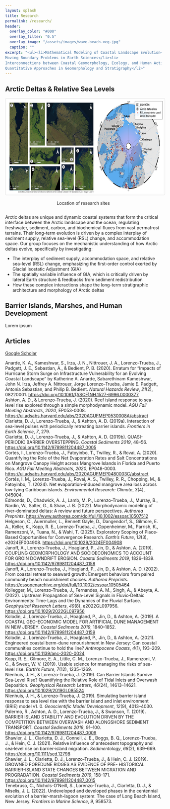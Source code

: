 ```yaml
---
layout: splash
title: Research
permalink: /research/
header:
  overlay_color: "#000"
  overlay_filter: "0.5"
  overlay_image: "/assets/images/wave-beach-veg.jpg"
  caption: ""
excerpt: "<ul><li>Mathematical Modeling of Coastal Landscape Evolution</li><li>
Moving Boundary Problems in Earth Sciences</li><li>
Interconnections between Coastal Geomorphology, Ecology, and Human Activities</li><li>
Quantitative Approaches in Geomorphology and Stratigraphy</li>"
---
```


<!-- <div style="display: flex; gap: 10px; justify-content: center; align-items: flex-start;">
  <div>
  <img src="/assets/images/barrierisland.jpg" alt="Barrier Island" style="width: 300px; height: auto; border: 1px solid #ddd; border-radius: 4px; padding: 5px;">
    <p style="text-align: center; font-size: 14px;">text</p>
  </div>
  <div>
    <img src="/assets/images/NetEvaoprationMap.png" alt="Barrier Island" style="width: 300px; height: auto; border: 1px solid #ddd; border-radius: 4px; padding: 5px;">
    <p style="text-align: center; font-size: 14px;">text</p>
  </div>
  <div>
    <img src="/assets/images/deltas_2.png" alt="Barrier Island" style="width: 300px; height: auto; border: 1px solid #ddd; border-radius: 4px; padding: 5px;">
    <p style="text-align: center; font-size: 14px;">text</p>
  </div>
</div> -->

## Arctic Deltas & Relative Sea Levels
<style>
    @media (max-width: 900px) {
      .group-photo-flex {
        flex-direction: column !important;
        align-items: center !important;
      }
    }
  </style>
<div class="group-photo-flex" style="display: flex; gap: 10px; justify-content: center; align-items: flex-start; width: 100%;">
  <div>
    <img src="/assets/images/9deltasiteswithmaps.png" alt="Arctic delta sites" style="height: 300px; width: auto; border: 1px solid #ddd; border-radius: 4px; padding: 5px;">
    <p style="text-align: center; font-size: 14px;">Location of research sites</p>
  </div>
</div>

Arctic deltas are unique and dynamic coastal systems that form the critical interface between the Arctic landscape and the ocean, regulating freshwater, sediment, carbon, and biochemical fluxes from vast permafrost terrains. Their long-term evolution is driven by a complex interplay of sediment supply, relative sea-level (RSL) change, and accommodation space. Our group focuses on the mechanistic understanding of how Arctic deltas evolve, specifically by investigating:

- The interplay of sediment supply, accommodation space, and relative sea-level (RSL) change, emphasizing the first-order control exerted by Glacial Isostatic Adjustment (GIA)
- The spatially variable influence of GIA, which is critically driven by lateral Earth structure & feedbacks from sediment redistribution
- How these complex interactions shape the long-term stratigraphic architecture and morphology of Arctic deltas

## Barrier Islands, Marshes, and Human Development

Lorem ipsum

## Articles
[Google Scholar](https://scholar.google.com/citations?hl=en&user=-wyOg3EAAAAJ&view_op=list_works&sortby=pubdate)
<div class="csl-bib-body">
  <div class="csl-entry">Anarde, K. A., Kameshwar, S., Irza, J. N., Nittrouer, J. A., Lorenzo-Trueba, J., Padgett, J. E., Sebastian, A., &amp; Bedient, P. B. (2020). Erratum for “Impacts of Hurricane Storm Surge on Infrastructure Vulnerability for an Evolving Coastal Landscape” by Katherine A. Anarde, Sabarethinam Kameshwar, John N. Irza, Jeffrey A. Nittrouer, Jorge Lorenzo-Trueba, Jamie E. Padgett, Antonia Sebastian, and Philip B. Bedient. <i>Natural Hazards Review</i>, <i>21</i>(2), 08220001. <a href="https://doi.org/10.1061/(ASCE)NH.1527-6996.0000377">https://doi.org/10.1061/(ASCE)NH.1527-6996.0000377</a></div>
  <span class="Z3988" title="url_ver=Z39.88-2004&amp;ctx_ver=Z39.88-2004&amp;rfr_id=info%3Asid%2Fzotero.org%3A2&amp;rft_id=info%3Adoi%2F10.1061%2F(ASCE)NH.1527-6996.0000377&amp;rft_val_fmt=info%3Aofi%2Ffmt%3Akev%3Amtx%3Ajournal&amp;rft.genre=article&amp;rft.atitle=Erratum%20for%20%E2%80%9CImpacts%20of%20Hurricane%20Storm%20Surge%20on%20Infrastructure%20Vulnerability%20for%20an%20Evolving%20Coastal%20Landscape%E2%80%9D%20by%20Katherine%20A.%20Anarde%2C%20Sabarethinam%20Kameshwar%2C%20John%20N.%20Irza%2C%20Jeffrey%20A.%20Nittrouer%2C%20Jorge%20Lorenzo-Trueba%2C%20Jamie%20E.%20Padgett%2C%20Antonia%20Sebastian%2C%20and%20Philip%20B.%20Bedient&amp;rft.jtitle=Natural%20Hazards%20Review&amp;rft.stitle=Nat.%20Hazards%20Rev.&amp;rft.volume=21&amp;rft.issue=2&amp;rft.aufirst=Katherine%20A.&amp;rft.aulast=Anarde&amp;rft.au=Katherine%20A.%20Anarde&amp;rft.au=Sabarethinam%20Kameshwar&amp;rft.au=John%20N.%20Irza&amp;rft.au=Jeffrey%20A.%20Nittrouer&amp;rft.au=Jorge%20Lorenzo-Trueba&amp;rft.au=Jamie%20E.%20Padgett&amp;rft.au=Antonia%20Sebastian&amp;rft.au=Philip%20B.%20Bedient&amp;rft.date=2020-05&amp;rft.pages=08220001&amp;rft.issn=1527-6988%2C%201527-6996&amp;rft.language=en"></span>
  <div class="csl-entry">Ashton, A. D., &amp; Lorenzo-Trueba, J. (2020). Reef island response to sea-level rise explored through a simple morphodynamic model. <i>AGU Fall Meeting Abstracts</i>, <i>2020</i>, EP053-0008. <a href="https://ui.adsabs.harvard.edu/abs/2020AGUFMEP0530008A/abstract">https://ui.adsabs.harvard.edu/abs/2020AGUFMEP0530008A/abstract</a></div>
  <span class="Z3988" title="url_ver=Z39.88-2004&amp;ctx_ver=Z39.88-2004&amp;rfr_id=info%3Asid%2Fzotero.org%3A2&amp;rft_val_fmt=info%3Aofi%2Ffmt%3Akev%3Amtx%3Abook&amp;rft.genre=proceeding&amp;rft.atitle=Reef%20island%20response%20to%20sea-level%20rise%20explored%20through%20a%20simple%20morphodynamic%20model&amp;rft.btitle=AGU%20Fall%20Meeting%20Abstracts&amp;rft.aufirst=Andrew%20D.&amp;rft.aulast=Ashton&amp;rft.au=Andrew%20D.%20Ashton&amp;rft.au=Jorge%20Lorenzo-Trueba&amp;rft.date=2020&amp;rft.pages=EP053%E2%80%930008&amp;rft.spage=EP053&amp;rft.epage=0008"></span>
  <div class="csl-entry">Ciarletta, D. J., Lorenzo-Trueba, J., &amp; Ashton, A. D. (2019a). Interaction of sea-level pulses with periodically retreating barrier islands. <i>Frontiers in Earth Science</i>, <i>7</i>, 279.</div>
  <span class="Z3988" title="url_ver=Z39.88-2004&amp;ctx_ver=Z39.88-2004&amp;rfr_id=info%3Asid%2Fzotero.org%3A2&amp;rft_val_fmt=info%3Aofi%2Ffmt%3Akev%3Amtx%3Ajournal&amp;rft.genre=article&amp;rft.atitle=Interaction%20of%20sea-level%20pulses%20with%20periodically%20retreating%20barrier%20islands&amp;rft.jtitle=Frontiers%20in%20Earth%20Science&amp;rft.volume=7&amp;rft.aufirst=Daniel%20J.&amp;rft.aulast=Ciarletta&amp;rft.au=Daniel%20J.%20Ciarletta&amp;rft.au=Jorge%20Lorenzo-Trueba&amp;rft.au=Andrew%20D.%20Ashton&amp;rft.date=2019&amp;rft.pages=279"></span>
  <div class="csl-entry">Ciarletta, D. J., Lorenzo-Trueba, J., &amp; Ashton, A. D. (2019b). QUASI-PERIODIC BARRIER OVERSTEPPING. <i>Coastal Sediments 2019</i>, 48–56. <a href="https://doi.org/10.1142/9789811204487_0005">https://doi.org/10.1142/9789811204487_0005</a></div>
  <span class="Z3988" title="url_ver=Z39.88-2004&amp;ctx_ver=Z39.88-2004&amp;rfr_id=info%3Asid%2Fzotero.org%3A2&amp;rft_id=info%3Adoi%2F10.1142%2F9789811204487_0005&amp;rft_id=urn%3Aisbn%3A978-981-12-0448-7&amp;rft_val_fmt=info%3Aofi%2Ffmt%3Akev%3Amtx%3Abook&amp;rft.genre=proceeding&amp;rft.atitle=QUASI-PERIODIC%20BARRIER%20OVERSTEPPING&amp;rft.btitle=Coastal%20Sediments%202019&amp;rft.place=Tampa%2FSt.%20Petersburg%2C%20Florida%2C%20USA&amp;rft.publisher=WORLD%20SCIENTIFIC&amp;rft.aufirst=Daniel%20J.&amp;rft.aulast=Ciarletta&amp;rft.au=Daniel%20J.%20Ciarletta&amp;rft.au=Jorge%20Lorenzo-Trueba&amp;rft.au=Andrew%20D.%20Ashton&amp;rft.date=2019-05&amp;rft.pages=48-56&amp;rft.spage=48&amp;rft.epage=56&amp;rft.isbn=978-981-12-0448-7&amp;rft.language=en"></span>
  <div class="csl-entry">Cortes, I., Lorenzo-Trueba, J., Fatoyinbo, T., Twilley, R., &amp; Rovai, A. (2020). Quantifying the Role of the Net Evaporation Rates and Salt Concentrations on Mangrove Canopy Height across Mangrove Islands in Florida and Puerto Rico. <i>AGU Fall Meeting Abstracts</i>, <i>2020</i>, EP048-0003. <a href="https://ui.adsabs.harvard.edu/abs/2020AGUFMEP0480003C/abstract">https://ui.adsabs.harvard.edu/abs/2020AGUFMEP0480003C/abstract</a></div>
  <span class="Z3988" title="url_ver=Z39.88-2004&amp;ctx_ver=Z39.88-2004&amp;rfr_id=info%3Asid%2Fzotero.org%3A2&amp;rft_val_fmt=info%3Aofi%2Ffmt%3Akev%3Amtx%3Abook&amp;rft.genre=proceeding&amp;rft.atitle=Quantifying%20the%20Role%20of%20the%20Net%20Evaporation%20Rates%20and%20Salt%20Concentrations%20on%20Mangrove%20Canopy%20Height%20across%20Mangrove%20Islands%20in%20Florida%20and%20Puerto%20Rico&amp;rft.btitle=AGU%20Fall%20Meeting%20Abstracts&amp;rft.aufirst=Isamar&amp;rft.aulast=Cortes&amp;rft.au=Isamar%20Cortes&amp;rft.au=Jorge%20Lorenzo-Trueba&amp;rft.au=Temilola%20Fatoyinbo&amp;rft.au=Robert%20Twilley&amp;rft.au=Andre%20Rovai&amp;rft.date=2020&amp;rft.pages=EP048%E2%80%930003&amp;rft.spage=EP048&amp;rft.epage=0003"></span>
  <div class="csl-entry">Cortés, I. M., Lorenzo-Trueba, J., Rovai, A. S., Twilley, R. R., Chopping, M., &amp; Fatoyinbo, T. (2024). Net evaporation-induced mangrove area loss across low-lying Caribbean islands. <i>Environmental Research: Climate</i>, <i>3</i>(4), 045004.</div>
  <span class="Z3988" title="url_ver=Z39.88-2004&amp;ctx_ver=Z39.88-2004&amp;rfr_id=info%3Asid%2Fzotero.org%3A2&amp;rft_val_fmt=info%3Aofi%2Ffmt%3Akev%3Amtx%3Ajournal&amp;rft.genre=article&amp;rft.atitle=Net%20evaporation-induced%20mangrove%20area%20loss%20across%20low-lying%20Caribbean%20islands&amp;rft.jtitle=Environmental%20Research%3A%20Climate&amp;rft.volume=3&amp;rft.issue=4&amp;rft.aufirst=Isamar%20M.&amp;rft.aulast=Cort%C3%A9s&amp;rft.au=Isamar%20M.%20Cort%C3%A9s&amp;rft.au=Jorge%20Lorenzo-Trueba&amp;rft.au=Andre%20S.%20Rovai&amp;rft.au=Robert%20R.%20Twilley&amp;rft.au=Mark%20Chopping&amp;rft.au=Temilola%20Fatoyinbo&amp;rft.date=2024&amp;rft.pages=045004"></span>
  <div class="csl-entry">Edmonds, D., Chadwick, A. J., Lamb, M. P., Lorenzo-Trueba, J., Murray, B., Nardin, W., Salter, G., &amp; Shaw, J. B. (2022). Morphodynamic modeling of river-dominated deltas: A review and future perspectives. <i>Authorea Preprints</i>. <a href="https://www.authorea.com/doi/full/10.1002/essoar.10507512">https://www.authorea.com/doi/full/10.1002/essoar.10507512</a></div>
  <span class="Z3988" title="url_ver=Z39.88-2004&amp;ctx_ver=Z39.88-2004&amp;rfr_id=info%3Asid%2Fzotero.org%3A2&amp;rft_val_fmt=info%3Aofi%2Ffmt%3Akev%3Amtx%3Ajournal&amp;rft.genre=article&amp;rft.atitle=Morphodynamic%20modeling%20of%20river-dominated%20deltas%3A%20A%20review%20and%20future%20perspectives&amp;rft.jtitle=Authorea%20Preprints&amp;rft.aufirst=Douglas&amp;rft.aulast=Edmonds&amp;rft.au=Douglas%20Edmonds&amp;rft.au=Austin%20J.%20Chadwick&amp;rft.au=Michael%20P.%20Lamb&amp;rft.au=Jorge%20Lorenzo-Trueba&amp;rft.au=Brad%20Murray&amp;rft.au=William%20Nardin&amp;rft.au=Gerard%20Salter&amp;rft.au=John%20B.%20Shaw&amp;rft.date=2022"></span>
  <div class="csl-entry">Helgeson, C., Auermuller, L., Bennett Gayle, D., Dangendorf, S., Gilmore, E. A., Keller, K., Kopp, R. E., Lorenzo‐Trueba, J., Oppenheimer, M., Parrish, K., Ramenzoni, V., Tuana, N., &amp; Wahl, T. (2025). Exploratory Scoping of Place‐Based Opportunities for Convergence Research. <i>Earth’s Future</i>, <i>13</i>(3), e2024EF004908. <a href="https://doi.org/10.1029/2024EF004908">https://doi.org/10.1029/2024EF004908</a></div>
  <span class="Z3988" title="url_ver=Z39.88-2004&amp;ctx_ver=Z39.88-2004&amp;rfr_id=info%3Asid%2Fzotero.org%3A2&amp;rft_id=info%3Adoi%2F10.1029%2F2024EF004908&amp;rft_val_fmt=info%3Aofi%2Ffmt%3Akev%3Amtx%3Ajournal&amp;rft.genre=article&amp;rft.atitle=Exploratory%20Scoping%20of%20Place%E2%80%90Based%20Opportunities%20for%20Convergence%20Research&amp;rft.jtitle=Earth's%20Future&amp;rft.stitle=Earth's%20Future&amp;rft.volume=13&amp;rft.issue=3&amp;rft.aufirst=Casey&amp;rft.aulast=Helgeson&amp;rft.au=Casey%20Helgeson&amp;rft.au=Lisa%20Auermuller&amp;rft.au=DeeDee%20Bennett%20Gayle&amp;rft.au=S%C3%B6nke%20Dangendorf&amp;rft.au=Elisabeth%20A.%20Gilmore&amp;rft.au=Klaus%20Keller&amp;rft.au=Robert%20E.%20Kopp&amp;rft.au=Jorge%20Lorenzo%E2%80%90Trueba&amp;rft.au=Michael%20Oppenheimer&amp;rft.au=Kathleen%20Parrish&amp;rft.au=Victoria%20Ramenzoni&amp;rft.au=Nancy%20Tuana&amp;rft.au=Thomas%20Wahl&amp;rft.date=2025-03&amp;rft.pages=e2024EF004908&amp;rft.issn=2328-4277%2C%202328-4277&amp;rft.language=en"></span>
  <div class="csl-entry">Janoff, A., Lorenzo-Trueba, J., Hoagland, P., Jin, D., &amp; Ashton, A. (2019). COUPLING GEOMORPHOLOGY AND SOCIOECONOMICS TO ACCOUNT FOR GROIN DOWNDRIFT EROSION. <i>Coastal Sediments 2019</i>, 1826–1839. <a href="https://doi.org/10.1142/9789811204487_0158">https://doi.org/10.1142/9789811204487_0158</a></div>
  <span class="Z3988" title="url_ver=Z39.88-2004&amp;ctx_ver=Z39.88-2004&amp;rfr_id=info%3Asid%2Fzotero.org%3A2&amp;rft_id=info%3Adoi%2F10.1142%2F9789811204487_0158&amp;rft_id=urn%3Aisbn%3A978-981-12-0448-7&amp;rft_val_fmt=info%3Aofi%2Ffmt%3Akev%3Amtx%3Abook&amp;rft.genre=proceeding&amp;rft.atitle=COUPLING%20GEOMORPHOLOGY%20AND%20SOCIOECONOMICS%20TO%20ACCOUNT%20FOR%20GROIN%20DOWNDRIFT%20EROSION&amp;rft.btitle=Coastal%20Sediments%202019&amp;rft.place=Tampa%2FSt.%20Petersburg%2C%20Florida%2C%20USA&amp;rft.publisher=WORLD%20SCIENTIFIC&amp;rft.aufirst=Arye&amp;rft.aulast=Janoff&amp;rft.au=Arye%20Janoff&amp;rft.au=Jorge%20Lorenzo-Trueba&amp;rft.au=Porter%20Hoagland&amp;rft.au=Di%20Jin&amp;rft.au=Andrew%20Ashton&amp;rft.date=2019-05&amp;rft.pages=1826-1839&amp;rft.spage=1826&amp;rft.epage=1839&amp;rft.isbn=978-981-12-0448-7&amp;rft.language=en"></span>
  <div class="csl-entry">Janoff, A., Lorenzo-Trueba, J., Hoagland, P., Jin, D., &amp; Ashton, A. D. (2022). From coastal retreat to seaward growth: Emergent behaviors from paired community beach nourishment choices. <i>Authorea Preprints</i>. <a href="https://essopenarchive.org/doi/full/10.1002/essoar.10505464">https://essopenarchive.org/doi/full/10.1002/essoar.10505464</a></div>
  <span class="Z3988" title="url_ver=Z39.88-2004&amp;ctx_ver=Z39.88-2004&amp;rfr_id=info%3Asid%2Fzotero.org%3A2&amp;rft_val_fmt=info%3Aofi%2Ffmt%3Akev%3Amtx%3Ajournal&amp;rft.genre=article&amp;rft.atitle=From%20coastal%20retreat%20to%20seaward%20growth%3A%20Emergent%20behaviors%20from%20paired%20community%20beach%20nourishment%20choices&amp;rft.jtitle=Authorea%20Preprints&amp;rft.aufirst=Arye&amp;rft.aulast=Janoff&amp;rft.au=Arye%20Janoff&amp;rft.au=Jorge%20Lorenzo-Trueba&amp;rft.au=Porter%20Hoagland&amp;rft.au=Di%20Jin&amp;rft.au=Andrew%20Dale%20Ashton&amp;rft.date=2022"></span>
  <div class="csl-entry">Kollegger, M., Lorenzo‐Trueba, J., Fernandes, A. M., Singh, A., &amp; Abeyta, A. (2022). Upstream Propagation of Sea‐Level Signals in Fluvio‐Deltaic Environments: Time‐Lags and the Dynamics of the Fluvial Surface. <i>Geophysical Research Letters</i>, <i>49</i>(8), e2022GL097956. <a href="https://doi.org/10.1029/2022GL097956">https://doi.org/10.1029/2022GL097956</a></div>
  <span class="Z3988" title="url_ver=Z39.88-2004&amp;ctx_ver=Z39.88-2004&amp;rfr_id=info%3Asid%2Fzotero.org%3A2&amp;rft_id=info%3Adoi%2F10.1029%2F2022GL097956&amp;rft_val_fmt=info%3Aofi%2Ffmt%3Akev%3Amtx%3Ajournal&amp;rft.genre=article&amp;rft.atitle=Upstream%20Propagation%20of%20Sea%E2%80%90Level%20Signals%20in%20Fluvio%E2%80%90Deltaic%20Environments%3A%20Time%E2%80%90Lags%20and%20the%20Dynamics%20of%20the%20Fluvial%20Surface&amp;rft.jtitle=Geophysical%20Research%20Letters&amp;rft.stitle=Geophysical%20Research%20Letters&amp;rft.volume=49&amp;rft.issue=8&amp;rft.aufirst=M.&amp;rft.aulast=Kollegger&amp;rft.au=M.%20Kollegger&amp;rft.au=J.%20Lorenzo%E2%80%90Trueba&amp;rft.au=A.%20M.%20Fernandes&amp;rft.au=A.%20Singh&amp;rft.au=A.%20Abeyta&amp;rft.date=2022-04-28&amp;rft.pages=e2022GL097956&amp;rft.issn=0094-8276%2C%201944-8007&amp;rft.language=en"></span>
  <div class="csl-entry">Kolodin, J., Lorenzo-Trueba, J., Hoagland, P., Jin, D., &amp; Ashton, A. (2019). A COASTAL GEO-ECONOMIC MODEL FOR ARTIFICIAL DUNE MANAGEMENT IN NEW JERSEY. <i>Coastal Sediments 2019</i>, 1840–1852. <a href="https://doi.org/10.1142/9789811204487_0159">https://doi.org/10.1142/9789811204487_0159</a></div>
  <span class="Z3988" title="url_ver=Z39.88-2004&amp;ctx_ver=Z39.88-2004&amp;rfr_id=info%3Asid%2Fzotero.org%3A2&amp;rft_id=info%3Adoi%2F10.1142%2F9789811204487_0159&amp;rft_id=urn%3Aisbn%3A978-981-12-0448-7&amp;rft_val_fmt=info%3Aofi%2Ffmt%3Akev%3Amtx%3Abook&amp;rft.genre=proceeding&amp;rft.atitle=A%20COASTAL%20GEO-ECONOMIC%20MODEL%20FOR%20ARTIFICIAL%20DUNE%20MANAGEMENT%20IN%20NEW%20JERSEY&amp;rft.btitle=Coastal%20Sediments%202019&amp;rft.place=Tampa%2FSt.%20Petersburg%2C%20Florida%2C%20USA&amp;rft.publisher=WORLD%20SCIENTIFIC&amp;rft.aufirst=Jesse&amp;rft.aulast=Kolodin&amp;rft.au=Jesse%20Kolodin&amp;rft.au=Jorge%20Lorenzo-Trueba&amp;rft.au=Porter%20Hoagland&amp;rft.au=Di%20Jin&amp;rft.au=Andrew%20Ashton&amp;rft.date=2019-05&amp;rft.pages=1840-1852&amp;rft.spage=1840&amp;rft.epage=1852&amp;rft.isbn=978-981-12-0448-7&amp;rft.language=en"></span>
  <div class="csl-entry">Kolodin, J., Lorenzo-Trueba, J., Hoagland, P., Jin, D., &amp; Ashton, A. (2021). Engineered coastal berm-dune renourishment in New Jersey: Can coastal communities continue to hold the line? <i>Anthropocene Coasts</i>, <i>4</i>(1), 193–209. <a href="https://doi.org/10.1139/anc-2020-0024">https://doi.org/10.1139/anc-2020-0024</a></div>
  <span class="Z3988" title="url_ver=Z39.88-2004&amp;ctx_ver=Z39.88-2004&amp;rfr_id=info%3Asid%2Fzotero.org%3A2&amp;rft_id=info%3Adoi%2F10.1139%2Fanc-2020-0024&amp;rft_val_fmt=info%3Aofi%2Ffmt%3Akev%3Amtx%3Ajournal&amp;rft.genre=article&amp;rft.atitle=Engineered%20coastal%20berm-dune%20renourishment%20in%20New%20Jersey%3A%20can%20coastal%20communities%20continue%20to%20hold%20the%20line%3F&amp;rft.jtitle=Anthropocene%20Coasts&amp;rft.stitle=Anthropocene%20Coasts&amp;rft.volume=4&amp;rft.issue=1&amp;rft.aufirst=Jesse&amp;rft.aulast=Kolodin&amp;rft.au=Jesse%20Kolodin&amp;rft.au=Jorge%20Lorenzo-Trueba&amp;rft.au=Porter%20Hoagland&amp;rft.au=Di%20Jin&amp;rft.au=Andrew%20Ashton&amp;rft.date=2021-01&amp;rft.pages=193-209&amp;rft.spage=193&amp;rft.epage=209&amp;rft.issn=2561-4150&amp;rft.language=en"></span>
  <div class="csl-entry">Kopp, R. E., Gilmore, E. A., Little, C. M., Lorenzo-Trueba, J., Ramenzoni, V. C., &amp; Sweet, W. V. (2019). Usable science for managing the risks of sea-level rise. <i>Earth’s Future</i>, <i>7</i>(12), 1235–1269.</div>
  <span class="Z3988" title="url_ver=Z39.88-2004&amp;ctx_ver=Z39.88-2004&amp;rfr_id=info%3Asid%2Fzotero.org%3A2&amp;rft_val_fmt=info%3Aofi%2Ffmt%3Akev%3Amtx%3Ajournal&amp;rft.genre=article&amp;rft.atitle=Usable%20science%20for%20managing%20the%20risks%20of%20sea-level%20rise&amp;rft.jtitle=Earth's%20future&amp;rft.volume=7&amp;rft.issue=12&amp;rft.aufirst=Robert%20E.&amp;rft.aulast=Kopp&amp;rft.au=Robert%20E.%20Kopp&amp;rft.au=Elisabeth%20A.%20Gilmore&amp;rft.au=Christopher%20M.%20Little&amp;rft.au=Jorge%20Lorenzo-Trueba&amp;rft.au=Victoria%20C.%20Ramenzoni&amp;rft.au=William%20V.%20Sweet&amp;rft.date=2019&amp;rft.pages=1235%E2%80%931269&amp;rft.spage=1235&amp;rft.epage=1269"></span>
  <div class="csl-entry">Nienhuis, J. H., &amp; Lorenzo‐Trueba, J. (2019). Can Barrier Islands Survive Sea‐Level Rise? Quantifying the Relative Role of Tidal Inlets and Overwash Deposition. <i>Geophysical Research Letters</i>, <i>46</i>(24), 14613–14621. <a href="https://doi.org/10.1029/2019GL085524">https://doi.org/10.1029/2019GL085524</a></div>
  <span class="Z3988" title="url_ver=Z39.88-2004&amp;ctx_ver=Z39.88-2004&amp;rfr_id=info%3Asid%2Fzotero.org%3A2&amp;rft_id=info%3Adoi%2F10.1029%2F2019GL085524&amp;rft_val_fmt=info%3Aofi%2Ffmt%3Akev%3Amtx%3Ajournal&amp;rft.genre=article&amp;rft.atitle=Can%20Barrier%20Islands%20Survive%20Sea%E2%80%90Level%20Rise%3F%20Quantifying%20the%20Relative%20Role%20of%20Tidal%20Inlets%20and%20Overwash%20Deposition&amp;rft.jtitle=Geophysical%20Research%20Letters&amp;rft.stitle=Geophysical%20Research%20Letters&amp;rft.volume=46&amp;rft.issue=24&amp;rft.aufirst=Jaap%20H.&amp;rft.aulast=Nienhuis&amp;rft.au=Jaap%20H.%20Nienhuis&amp;rft.au=Jorge%20Lorenzo%E2%80%90Trueba&amp;rft.date=2019-12-28&amp;rft.pages=14613-14621&amp;rft.spage=14613&amp;rft.epage=14621&amp;rft.issn=0094-8276%2C%201944-8007&amp;rft.language=en"></span>
  <div class="csl-entry">Nienhuis, J. H., &amp; Lorenzo-Trueba, J. (2019). Simulating barrier island response to sea level rise with the barrier island and inlet environment (BRIE) model v1. 0. <i>Geoscientific Model Development</i>, <i>12</i>(9), 4013–4030.</div>
  <span class="Z3988" title="url_ver=Z39.88-2004&amp;ctx_ver=Z39.88-2004&amp;rfr_id=info%3Asid%2Fzotero.org%3A2&amp;rft_val_fmt=info%3Aofi%2Ffmt%3Akev%3Amtx%3Ajournal&amp;rft.genre=article&amp;rft.atitle=Simulating%20barrier%20island%20response%20to%20sea%20level%20rise%20with%20the%20barrier%20island%20and%20inlet%20environment%20(BRIE)%20model%20v1.%200&amp;rft.jtitle=Geoscientific%20Model%20Development&amp;rft.volume=12&amp;rft.issue=9&amp;rft.aufirst=Jaap%20H.&amp;rft.aulast=Nienhuis&amp;rft.au=Jaap%20H.%20Nienhuis&amp;rft.au=Jorge%20Lorenzo-Trueba&amp;rft.date=2019&amp;rft.pages=4013%E2%80%934030&amp;rft.spage=4013&amp;rft.epage=4030"></span>
  <div class="csl-entry">Palermo, R., Ashton, A. D., Lorenzo-Trueba, J., &amp; Swanson, T. (2019). BARRIER ISLAND STABILITY AND EVOLUTION DRIVEN BY THE COMPETITION BETWEEN OVERWASH AND ALONGSHORE SEDIMENT TRANSPORT. <i>Coastal Sediments 2019</i>, 91–100. <a href="https://doi.org/10.1142/9789811204487_0009">https://doi.org/10.1142/9789811204487_0009</a></div>
  <span class="Z3988" title="url_ver=Z39.88-2004&amp;ctx_ver=Z39.88-2004&amp;rfr_id=info%3Asid%2Fzotero.org%3A2&amp;rft_id=info%3Adoi%2F10.1142%2F9789811204487_0009&amp;rft_id=urn%3Aisbn%3A978-981-12-0448-7&amp;rft_val_fmt=info%3Aofi%2Ffmt%3Akev%3Amtx%3Abook&amp;rft.genre=proceeding&amp;rft.atitle=BARRIER%20ISLAND%20STABILITY%20AND%20EVOLUTION%20DRIVEN%20BY%20THE%20COMPETITION%20BETWEEN%20OVERWASH%20AND%20ALONGSHORE%20SEDIMENT%20TRANSPORT&amp;rft.btitle=Coastal%20Sediments%202019&amp;rft.place=Tampa%2FSt.%20Petersburg%2C%20Florida%2C%20USA&amp;rft.publisher=WORLD%20SCIENTIFIC&amp;rft.aufirst=R.&amp;rft.aulast=Palermo&amp;rft.au=R.%20Palermo&amp;rft.au=A.D.%20Ashton&amp;rft.au=J.%20Lorenzo-Trueba&amp;rft.au=T.%20Swanson&amp;rft.date=2019-05&amp;rft.pages=91-100&amp;rft.spage=91&amp;rft.epage=100&amp;rft.isbn=978-981-12-0448-7&amp;rft.language=en"></span>
  <div class="csl-entry">Shawler, J. L., Ciarletta, D. J., Connell, J. E., Boggs, B. Q., Lorenzo‐Trueba, J., &amp; Hein, C. J. (2021). Relative influence of antecedent topography and sea‐level rise on barrier‐island migration. <i>Sedimentology</i>, <i>68</i>(2), 639–669. <a href="https://doi.org/10.1111/sed.12798">https://doi.org/10.1111/sed.12798</a></div>
  <span class="Z3988" title="url_ver=Z39.88-2004&amp;ctx_ver=Z39.88-2004&amp;rfr_id=info%3Asid%2Fzotero.org%3A2&amp;rft_id=info%3Adoi%2F10.1111%2Fsed.12798&amp;rft_val_fmt=info%3Aofi%2Ffmt%3Akev%3Amtx%3Ajournal&amp;rft.genre=article&amp;rft.atitle=Relative%20influence%20of%20antecedent%20topography%20and%20sea%E2%80%90level%20rise%20on%20barrier%E2%80%90island%20migration&amp;rft.jtitle=Sedimentology&amp;rft.stitle=Sedimentology&amp;rft.volume=68&amp;rft.issue=2&amp;rft.aufirst=Justin%20L.&amp;rft.aulast=Shawler&amp;rft.au=Justin%20L.%20Shawler&amp;rft.au=Daniel%20J.%20Ciarletta&amp;rft.au=Jennifer%20E.%20Connell&amp;rft.au=Bianca%20Q.%20Boggs&amp;rft.au=Jorge%20Lorenzo%E2%80%90Trueba&amp;rft.au=Christopher%20J.%20Hein&amp;rft.au=Christopher%20Fielding&amp;rft.date=2021-02&amp;rft.pages=639-669&amp;rft.spage=639&amp;rft.epage=669&amp;rft.issn=0037-0746%2C%201365-3091&amp;rft.language=en"></span>
  <div class="csl-entry">Shawler, J. L., Ciarletta, D. J., Lorenzo-Trueba, J., &amp; Hein, C. J. (2019). DROWNED FOREDUNE RIDGES AS EVIDENCE OF PRE- HISTORICAL BARRIER-ISLAND STATE CHANGES BETWEEN MIGRATION AND PROGRADATION. <i>Coastal Sediments 2019</i>, 158–171. <a href="https://doi.org/10.1142/9789811204487_0015">https://doi.org/10.1142/9789811204487_0015</a></div>
  <span class="Z3988" title="url_ver=Z39.88-2004&amp;ctx_ver=Z39.88-2004&amp;rfr_id=info%3Asid%2Fzotero.org%3A2&amp;rft_id=info%3Adoi%2F10.1142%2F9789811204487_0015&amp;rft_id=urn%3Aisbn%3A978-981-12-0448-7&amp;rft_val_fmt=info%3Aofi%2Ffmt%3Akev%3Amtx%3Abook&amp;rft.genre=proceeding&amp;rft.atitle=DROWNED%20FOREDUNE%20RIDGES%20AS%20EVIDENCE%20OF%20PRE-%20HISTORICAL%20BARRIER-ISLAND%20STATE%20CHANGES%20BETWEEN%20MIGRATION%20AND%20PROGRADATION&amp;rft.btitle=Coastal%20Sediments%202019&amp;rft.place=Tampa%2FSt.%20Petersburg%2C%20Florida%2C%20USA&amp;rft.publisher=WORLD%20SCIENTIFIC&amp;rft.aufirst=Justin%20L.&amp;rft.aulast=Shawler&amp;rft.au=Justin%20L.%20Shawler&amp;rft.au=Daniel%20J.%20Ciarletta&amp;rft.au=Jorge%20Lorenzo-Trueba&amp;rft.au=Christopher%20J.%20Hein&amp;rft.date=2019-05&amp;rft.pages=158-171&amp;rft.spage=158&amp;rft.epage=171&amp;rft.isbn=978-981-12-0448-7&amp;rft.language=en"></span>
  <div class="csl-entry">Tenebruso, C., Nichols-O’Neill, S., Lorenzo-Trueba, J., Ciarletta, D. J., &amp; Miselis, J. L. (2022). Undeveloped and developed phases in the centennial evolution of a barrier-marsh-lagoon system: The case of Long Beach Island, New Jersey. <i>Frontiers in Marine Science</i>, <i>9</i>, 958573.</div>
  <span class="Z3988" title="url_ver=Z39.88-2004&amp;ctx_ver=Z39.88-2004&amp;rfr_id=info%3Asid%2Fzotero.org%3A2&amp;rft_val_fmt=info%3Aofi%2Ffmt%3Akev%3Amtx%3Ajournal&amp;rft.genre=article&amp;rft.atitle=Undeveloped%20and%20developed%20phases%20in%20the%20centennial%20evolution%20of%20a%20barrier-marsh-lagoon%20system%3A%20The%20case%20of%20Long%20Beach%20Island%2C%20New%20Jersey&amp;rft.jtitle=Frontiers%20in%20Marine%20Science&amp;rft.volume=9&amp;rft.aufirst=Christopher&amp;rft.aulast=Tenebruso&amp;rft.au=Christopher%20Tenebruso&amp;rft.au=Shane%20Nichols-O%E2%80%99Neill&amp;rft.au=Jorge%20Lorenzo-Trueba&amp;rft.au=Daniel%20J.%20Ciarletta&amp;rft.au=Jennifer%20L.%20Miselis&amp;rft.date=2022&amp;rft.pages=958573"></span>
</div>